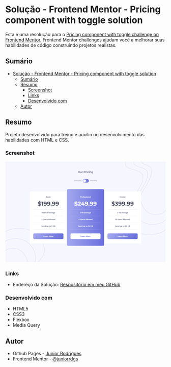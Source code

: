 # Solução - Frontend Mentor - Pricing component with toggle solution

Esta é uma resolução para o [Pricing component with toggle challenge on Frontend Mentor](https://www.frontendmentor.io/challenges/pricing-component-with-toggle-8vPwRMIC). Frontend Mentor challenges ajudam você a melhorar suas habilidades de código construindo projetos realistas. 

## Sumário

- [Solução - Frontend Mentor - Pricing component with toggle solution](#solução---frontend-mentor---pricing-component-with-toggle-solution)
  - [Sumário](#sumário)
  - [Resumo](#resumo)
    - [Screenshot](#screenshot)
    - [Links](#links)
    - [Desenvolvido com](#desenvolvido-com)
  - [Autor](#autor)

## Resumo
Projeto desenvolvido para treino e auxílio no desenvolvimento das habilidades com HTML e CSS.

### Screenshot
![](/assets/images/screenshot.png)

### Links
- Endereço da Solução: [Respositório em meu GitHub](https://github.com/juniorrdgs/pricing-component-with-toggle)

### Desenvolvido com
- HTML5
- CSS3
- Flexbox
- Media Query

## Autor

- Github Pages - [Junior Rodrigues](https://juniorrdgs.github.io)
- Frontend Mentor - [@juniorrdgs](https://www.frontendmentor.io/profile/juniorrdgs)